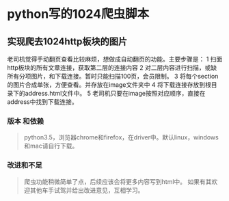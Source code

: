 python写的1024爬虫脚本
====================
实现爬去1024http板块的图片
--------------------
老司机觉得手动翻页查看比较麻烦，想做成自动翻页的功能。主要步骤是：
1 扫面http板块的所有文章连接，获取第二层的连接内容
2 对二层内容进行扫描，或缺所有分项图片，和下载连接。暂时只能扫描100页，会员限制。
3 将每个section的图片合成单张，方便查看。并存放在image文件夹中
4 将下载连接存放到根目录下的address.html文件中。
5 老司机只要在image按照对应顺序，直接在address中找到下载连接。

### 版本 和依赖
> python3.5，浏览器chrome和firefox，在driver中。默认linux，windows和mac请自行下载。
>
### 改进和不足
> 爬虫功能稍微简单了点，后续应该会将更多内容写到html中。
> 如果有其欢迎其他车手试驾并给出改进意见，互相学习。
